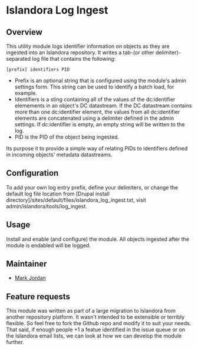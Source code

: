 # Islandora Log Ingest

## Overview

This utility module logs identifier information on objects as they are ingested into an Islandora repository. It writes a tab-(or other delimiter)-separated log file that contains the following:

```
[prefix] identifiers PID
```

* Prefix is an optional string that is configured using the module's admin settings form. This string can be used to identify a batch load, for example.
* Identifiers is a sting containing all of the values of the dc:identifier elemements in an object's DC datastream. If the DC datastream contains more than one dc:identifier element, the values from all dc:identifier elements are concatenated using a delimiter defined in the admin settings. If dc:identifier is empty, an empty string will be written to the log.
* PID is the PID of the object being ingested.

Its purpose it to provide a simple way of relating PIDs to identifiers defined in incoming objects' metadata datastreams.

## Configuration

To add your own log entry prefix, define your delimiters, or change the default log file location from [Drupal install directory]/sites/default/files/islandora_log_ingest.txt, visit admin/islandora/tools/log_ingest.

## Usage

Install and enable (and configure) the module. All objects ingested after the module is endabled will be logged.

## Maintainer

* [Mark Jordan](https://github.com/mjordan)

## Feature requests

This module was written as part of a large migration to Islandora from another repository platform. It wasn't intended to be extensible or terribly flexible. So feel free to fork the Github repo and modify it to suit your needs. That said, if enough people +1 a featue identified in the issue queue or on the Islandora email lists, we can look at how we can develop the module further.



